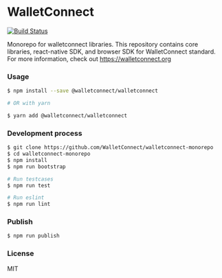 # WalletConnect

[![Build Status](https://travis-ci.org/WalletConnect/walletconnect-monorepo.svg?branch=master)](https://travis-ci.org/WalletConnect/walletconnect-monorepo)

Monorepo for walletconnect libraries. This repository contains core libraries, react-native SDK, and browser SDK for WalletConnect standard. For more information, check out https://walletconnect.org

### Usage

```bash
$ npm install --save @walletconnect/walletconnect

# OR with yarn

$ yarn add @walletconnect/walletconnect
```

### Development process

```bash
$ git clone https://github.com/WalletConnect/walletconnect-monorepo
$ cd walletconnect-monorepo
$ npm install
$ npm run bootstrap

# Run testcases
$ npm run test

# Run eslint
$ npm run lint
```

### Publish

```bash
$ npm run publish
```

### License

MIT
